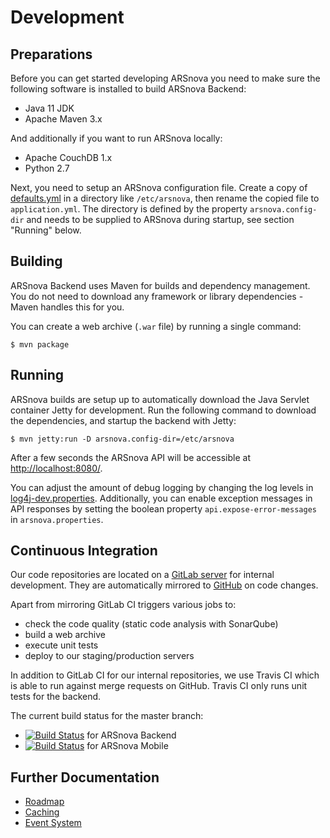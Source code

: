 # Development

## Preparations

Before you can get started developing ARSnova you need to make sure the following software is installed to build ARSnova Backend:

* Java 11 JDK
* Apache Maven 3.x

And additionally if you want to run ARSnova locally:

* Apache CouchDB 1.x
* Python 2.7

Next, you need to setup an ARSnova configuration file.
Create a copy of [defaults.yml](../../main/resources/config/defaults.yml) in a directory like `/etc/arsnova`, then rename
the copied file to `application.yml`. The directory is defined by the property `arsnova.config-dir` and needs to be
supplied to ARSnova during startup, see section "Running" below.

## Building

ARSnova Backend uses Maven for builds and dependency management.
You do not need to download any framework or library dependencies - Maven handles this for you.

You can create a web archive (`.war` file) by running a single command:

	$ mvn package


## Running

ARSnova builds are setup up to automatically download the Java Servlet container Jetty for development.
Run the following command to download the dependencies, and startup the backend with Jetty:

	$ mvn jetty:run -D arsnova.config-dir=/etc/arsnova

After a few seconds the ARSnova API will be accessible at <http://localhost:8080/>.

You can adjust the amount of debug logging by changing the log levels in [log4j-dev.properties](../../main/resources/log4j-dev.properties).
Additionally, you can enable exception messages in API responses by setting the boolean property `api.expose-error-messages` in `arsnova.properties`.


## Continuous Integration

Our code repositories are located on a [GitLab server](https://git.thm.de/arsnova) for internal development.
They are automatically mirrored to [GitHub](https://github.com/thm-projects) on code changes.

Apart from mirroring GitLab CI triggers various jobs to:

* check the code quality (static code analysis with SonarQube)
* build a web archive
* execute unit tests
* deploy to our staging/production servers

In addition to GitLab CI for our internal repositories, we use Travis CI which is able to run against merge requests on GitHub.
Travis CI only runs unit tests for the backend.

The current build status for the master branch:

* [![Build Status](https://travis-ci.org/thm-projects/arsnova-backend.svg?branch=master)](https://travis-ci.org/thm-projects/arsnova-backend) for ARSnova Backend
* [![Build Status](https://travis-ci.org/thm-projects/arsnova-mobile.svg?branch=master)](https://travis-ci.org/thm-projects/arsnova-mobile) for ARSnova Mobile


## Further Documentation

* [Roadmap](development/roadmap.md)
* [Caching](development/caching.md)
* [Event System](development/event-system.md)
